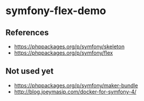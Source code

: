 # symfony-flex-demo
## References
* https://phppackages.org/p/symfony/skeleton
* https://phppackages.org/p/symfony/flex
## Not used yet
* https://phppackages.org/p/symfony/maker-bundle
* http://blog.joeymasip.com/docker-for-symfony-4/
